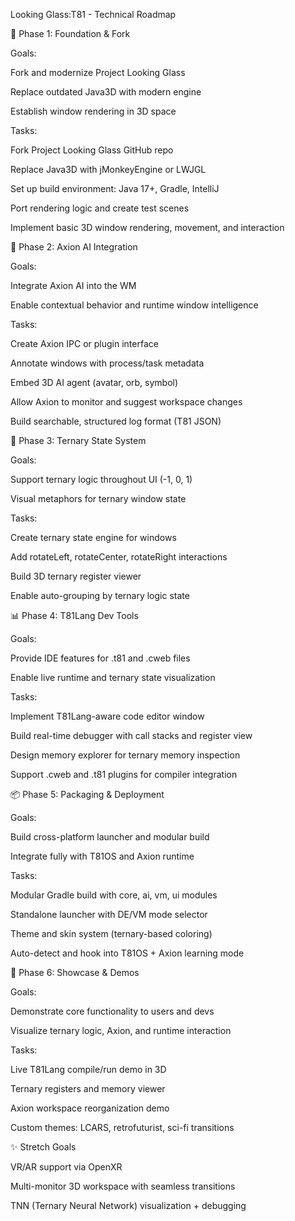 Looking Glass:T81 - Technical Roadmap

🧱 Phase 1: Foundation & Fork

Goals:

Fork and modernize Project Looking Glass

Replace outdated Java3D with modern engine

Establish window rendering in 3D space

Tasks:

Fork Project Looking Glass GitHub repo

Replace Java3D with jMonkeyEngine or LWJGL

Set up build environment: Java 17+, Gradle, IntelliJ

Port rendering logic and create test scenes

Implement basic 3D window rendering, movement, and interaction

🧠 Phase 2: Axion AI Integration

Goals:

Integrate Axion AI into the WM

Enable contextual behavior and runtime window intelligence

Tasks:

Create Axion IPC or plugin interface

Annotate windows with process/task metadata

Embed 3D AI agent (avatar, orb, symbol)

Allow Axion to monitor and suggest workspace changes

Build searchable, structured log format (T81 JSON)

🧮 Phase 3: Ternary State System

Goals:

Support ternary logic throughout UI (-1, 0, 1)

Visual metaphors for ternary window state

Tasks:

Create ternary state engine for windows

Add rotateLeft, rotateCenter, rotateRight interactions

Build 3D ternary register viewer

Enable auto-grouping by ternary logic state

📊 Phase 4: T81Lang Dev Tools

Goals:

Provide IDE features for .t81 and .cweb files

Enable live runtime and ternary state visualization

Tasks:

Implement T81Lang-aware code editor window

Build real-time debugger with call stacks and register view

Design memory explorer for ternary memory inspection

Support .cweb and .t81 plugins for compiler integration

📦 Phase 5: Packaging & Deployment

Goals:

Build cross-platform launcher and modular build

Integrate fully with T81OS and Axion runtime

Tasks:

Modular Gradle build with core, ai, vm, ui modules

Standalone launcher with DE/VM mode selector

Theme and skin system (ternary-based coloring)

Auto-detect and hook into T81OS + Axion learning mode

🔮 Phase 6: Showcase & Demos

Goals:

Demonstrate core functionality to users and devs

Visualize ternary logic, Axion, and runtime interaction

Tasks:

Live T81Lang compile/run demo in 3D

Ternary registers and memory viewer

Axion workspace reorganization demo

Custom themes: LCARS, retrofuturist, sci-fi transitions

✨ Stretch Goals

VR/AR support via OpenXR

Multi-monitor 3D workspace with seamless transitions

TNN (Ternary Neural Network) visualization + debugging
